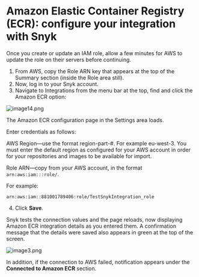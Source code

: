 # Amazon Elastic Container Registry \(ECR\): configure your integration with Snyk

Once you create or update an IAM role, allow a few minutes for AWS to update the role on their servers before continuing.

1. From AWS, copy the Role ARN key that appears at the top of the Summary section \(inside the Role area still\).
2. Now, log in to your Snyk account.
3. Navigate to Integrations from the menu bar at the top, find and click the Amazon ECR option:

![image14.png](https://support.snyk.io/hc/article_attachments/360007147298/uuid-0441cf5d-a461-60e3-5d6e-57eed624d445-en.png)

   The Amazon ECR configuration page in the Settings area loads.

   Enter credentials as follows:

   AWS Region—use the format region-part-\#. For example eu-west-3. You must enter the default region as configured for your AWS account in order for your repositories and images to be available for import.

   Role ARN—copy from your AWS account, in the format `arn:aws:iam:::role/`.

   For example:

   ```text
   arn:aws:iam::881001789406:role/TestSnykIntegration_role
   ```

4. Click **Save**.

Snyk tests the connection values and the page reloads, now displaying Amazon ECR integration details as you entered them. A confirmation message that the details were saved also appears in green at the top of the screen.

![image3.png](https://support.snyk.io/hc/article_attachments/360007065997/uuid-49671392-b5d5-389d-66c8-86b3daf9a2e1-en.png)

In addition, if the connection to AWS failed, notification appears under the **Connected to Amazon ECR** section.

